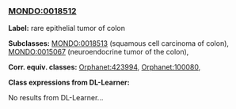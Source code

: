 
### [MONDO:0018512](http://purl.obolibrary.org/obo/MONDO_0018512)
**Label:** rare epithelial tumor of colon

**Subclasses:** [MONDO:0018513](http://purl.obolibrary.org/obo/MONDO_0018513) (squamous cell carcinoma of colon), [MONDO:0015067](http://purl.obolibrary.org/obo/MONDO_0015067) (neuroendocrine tumor of the colon), 

**Corr. equiv. classes:** [Orphanet:423994](http://www.orpha.net/ORDO/Orphanet_423994), [Orphanet:100080](http://www.orpha.net/ORDO/Orphanet_100080), 

**Class expressions from DL-Learner:**

No results from DL-Learner...



